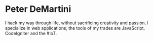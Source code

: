 Peter DeMartini
================

I hack my way through life, without sacrificing creativity and passion. I specialize in web applications; the tools of my trades are JavaScript, CodeIgniter and the #IoT.
